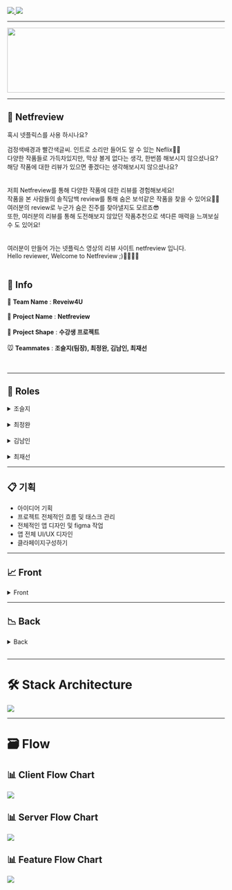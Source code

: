 <a href="https://netfreview.com">![](https://img.shields.io/badge/PROJECT-Netfreivew-red?style=for-the-badge) </a>
![](https://img.shields.io/badge/Netfreview-Web-black?style=for-the-badge)

***********

<center><img src="https://github.com/codestates/Netfreview-client/blob/dev/img/Logo/netfreview-logo.png?raw=true" width="700" height="150"></center>

*************
## 🎥 Netfreview


혹시 넷플릭스를 사용 하시나요?

검정색배경과 빨간색글씨. 인트로 소리만 들어도 알 수 있는 Neflix🍿🎥<br />
다양한 작품들로 가득차있지만, 막상 볼게 없다는 생각, 한번쯤 해보시지 않으셨나요?<br />
해당 작품에 대한 리뷰가 있으면 좋겠다는 생각해보시지 않으셨나요?<br />
<br />
<br />
저희 Netfreview를 통해 다양한 작품에 대한 리뷰를 경험해보세요!<br />
작품을 본 사람들의 솔직담백 review를 통해 숨은 보석같은 작품을 찾을 수 있어요💎💍<br />
여러분의 review로 누군가 숨은 진주를 찾아낼지도 모르죠😎<br />
또한, 여러분의 리뷰를 통해 도전해보지 않았던 작품추천으로 색다른 매력을 느껴보실 수 도 있어요!<br />
<br />
<br />
여러분이 만들어 가는 넷플릭스 영상의 리뷰 사이트 netfreview 입니다.<br />
Hello reviewer, Welcome to Netfreview ;)🙋‍♂🙋‍♀
<br />
<br />
## 📎 Info
🐶 **Team Name** : **Reveiw4U**<br />
<br /> 
🦊 **Project Name** : **Netfreview**<br />
<br />
🐰 **Project Shape** : **수강생 프로젝트**<br />
<br />
🐭 **Teammates** : **조슬지(팀장), 최정완, 김남인, 최재선** <br />
<br />
<br />
******
## 📌 Roles

<details>
<summary>조슬지</summary>

<ul>
   <br />
<a href=https://github.com/Seulji-jo><img src=https://img.shields.io/badge/github-Seulji--jo-fcba03?style=for-the-badge&logo=GitHub/></a><br />
<img src=https://img.shields.io/badge/position-frontend-red?style=for-the-badge />
   
- Stack : React,React-Hooks, Typescript, Redux, Redux-Thunk,SCSS,CSS</li>
- Contributions
- **Client**
  - UI 기획 및 디자인
    - 유아이디자인
  - 메인페이지
    - 메인페이지 디자인
  - 로그인모달창
    - 
  - 회원가입모달창
    - 
  - 리뷰페이지
    - 
  - 영화추천모달창
    - 
  - 마이페이지
    - 
  - 유저정보수정페이지
    - 
  - 유저페이지
    - 
  - 검색페이지
    - 
</details>

<br>

<details>
<summary>최정완</summary>
<ul>
<br>
<a href=https://github.com/choijw1116><img src=https://img.shields.io/badge/github-choijw1116-brightgreen?style=for-the-badge&logo=GitHub/></a><br />
   <img src=https://img.shields.io/badge/position-frontend-red?style=for-the-badge />
   
- Stack : React,React-Hooks, Typescript, Redux, Redux-Thunk,SCSS,CSS</li>
- Contributions
- **Client**
  - UI 기획 및 디자인
    - 피그마를 이용해 Netfreview UI 전체 기획
    - UI 디자인(메인,로그인,리뷰페이지,영화추천,마이페이지,검색페이지 및 모달창)
    - 피그마를 통해 Netfreview wireframe 작성
  
  - 메인페이지
    - 메인페이지 디자인
  
  - 배너
    - 배너 클릭 위치 수정
    - 배너 제목 및 내용, 리뷰보러가기 버튼 위치수정
  
  - 헤더
    - 헤더와 검색기능 연결구현
    - 로그인 클릭이벤트 발생시 라우팅 작업

  - 로딩페이지
    - 메인페이지나, 리뷰페이지에 들어갈 로딩페이지구현

  - 로그인모달창
    - 로그인 모달창 디자인 및 skeleton
    - react hook form 라이브러리를 통해, 로그인 유효성검사기능구현
    - 비밀번호와 이메일이 다를 경우, 로그인이 승인되지 않도록 서버 유효성검사와 연결
    - 로그인모달창 바깥쪽클릭시, 닫기기능구현
    - 회원가입모달창, 비밀번호재설정모달창, 구글 Oauth 연결
    - 비밀번호재설정모달창 디자인 및 skeleton 
    - axios를 통해 비동기 요청

  - 회원가입모달창
    - 회원가입 모달창 디자인 및 skeleton
    - react hook form 라이브러리를 통해,회원가입유효성검사기능구현
    - 비밀번호와 이메일이 같을 경우, 가입이 승인되지 않도록 서버 유효성검사와 연결
    - 회원가입 모달창 바깥쪽클릭시, 닫기기능구현
    - 로그인 모달창과 구글 Oauth연결 
    - axios를 통해 비동기 요청

  - 리뷰페이지
    - 리뷰페이지 UI 구성
    - 리뷰페이지, 리뷰컴포넌트 디자인 및 디자인 수정
    - 리뷰리스트에 좋아요기능 추가
    - 리뷰컴포넌트 평점 디자인 수정

  - 영화추천모달창
    - 영화추천모달창 skeleton 및 UI 구상
  
  - 마이페이지
    - 마이페이지 skeleton 및 UI 구상
  
  - 검색페이지
    - 검색페이지 및 헤더 검색기능 연결
    - 검색어와 관련된 모든 작품 랜더링 기능구현
    - 검색어가 없을때, 검색어가 없다는 메세지 페이지 구현
    - 클릭 이벤트 발생 시 라우팅 작업
    - axios를 통해 비동기 요청
  
  - Netfreview에 들어갈 더미데이터구현
  - workbench를 이용해 banner에 들어갈 이미지 수정 
</details>
<br>

<details>
<summary>김남인</summary>
<a href=https://github.com/southppp22><img src=https://img.shields.io/badge/github-southppp22-blueviolet?style=for-the-badge&logo=GitHub/></a><br />
<img src=https://img.shields.io/badge/position-fullstack-red?style=for-the-badge />
   
- Stack : React,React-Hooks, Typescript, Redux, Redux-Thunk, SCSS, CSS, typescript, nest.js, typeorm, jwt, mysql, aws cloudfront, s3
- Contributions
- **Client**
- 모든 비동기 요청시 토큰의 만료기한을 확인하고 토큰이 만료가 되었다면 refreshToken을 이용해 서버에게 토큰 발급 요청
  - 로그인 모달창
    - Redux, React-Hook를 이용한 상태관리 및 Reducer 생성
    - Redux-thunk를 사용하여 로그인 로직 리팩토링
    - Redux-persist를 이용하여 로그인 상태 유지
    - 구글 로그인 기능 구현
  - 메인페이지
    - 메인페이지 디자인
  - 리뷰페이지
    - Redux, React-Hook를 이용한 상태관리 및 Reducer 생성
    - 페이지네이션 구현
    - 별점기능 구현
    - 리뷰 추가, 리뷰 수정, 리뷰 삭제 구현
    - 유저 정보(비로그인, 게시글의 나의 리뷰가 있을 경우, 없을 경우)에 따라 로그인으로 이동하는 컴포넌트, 리뷰를 작성하는 컴포넌트, 나의 리뷰를 보여주는 컴포넌트 랜더링
    - redux-thunk를 사용하여 비디오 정보를 가져와 화면에 랜더링
  - 마이페이지
    - Redux, React-Hook를 이용한 상태관리 및 Reducer 생성(회원탈퇴, 정보수정)
- **Server**
   - 공동작업
     - Typescript, Nestjs, typeorm을 통한 개발환경 구축
     - dbdiagram을 사용하여 스키마 작성
     - git book을 사용하여 API 문서 작업
   - DATABASE
     - typeorm을 사용하여 엔티티 구성 및 관계 설정
   - API
     - Mysql과 typeorm을 이용하여 로그인, 로그아웃, 회원가입, 회원탈퇴, 유저 정보 수정,  유저 정보 조회
     - nodemailer를 사용하여 유저의 이메일로 비밀번호 재설정 링크를 전송하여 유저의 비밀번호 재설정 구현
   - image upload
     - aws sdk를 사용하여 사용자 프로필 이미지 등록 및 변경 기능 구현
   - 인증
     - 토큰 생성 및 유효성 검사 구현
     - 구글 소셜 로그인 구현
   - 배포
     - AWS s3, AWS cli를 이용하여 정적 파일 호스팅
     - HTTPS 배포를 위한 AWS Certification 인증서 발급 및 Cloud front 설정

</details>
<br>

<details>
<summary>최재선</summary>

  <br>
<a href=https://github.com/10o0o><img src=https://img.shields.io/badge/github-10o0o-blue?style=for-the-badge&logo=GitHub/></a><br />
<img src=https://img.shields.io/badge/position-backend-red?style=for-the-badge />
   
- Stack : Typescript, nest.js, typeorm, jwt, mysql, aws cloudfront, s3, rds, route53, elb, aws certificate manager, ec2
- Contributions
- **Server**
     - 공동작업
        - Typescript, Nestjs, typeorm을 통한 개발환경 구축
        - dbdiagram을 사용하여 스키마 작성
        - git book을 사용하여 API 문서 작업
  
   - DATABASE
     - DB스키마를 토대로 엔티티 생성, 엔티티 관계설정을 통해 DB관계 설정
     - typeOrm 을 통한 쿼리문 작성
     - MySQL workbench를 통한 DB관리

   - NEST JS
     - nest js를 통한 서버 구축
     - jwt를 통한 토큰 발급

   - User API
     - 특정 유저의 ID를 받아 해당 유저의 정보를 주는 API 작성
     - JWT를 통한 토큰 유효성 검사
     - 유저정보 수정 api 작성 
     - 비밀번호 찾기 시 보안을 고려하여 3분간 유효한 토큰으로 유효성 검사 실행
 
   - Video API
     - 특정 유저가 리뷰를 단 비디오 정보를 토대로, 그 유저와 같은 비디오를 많이 본 다른 유저가 본 비디오 중, 해당 유저가 보지 않은 비디오를 추천하는 알고리즘 및 query문 구현
     - 특정 비디오의 리뷰를 불러오는 api 구현
     - JWT를 사용하여 admin 권한으로 Video를 홈페이지에 추가 가능한 api 구현
     - 비디오의 평균 별점을 기준으로 가장 높은 별점을 가진 비디오 5개를 받는 api 구현
     - 비디오의 리뷰 개수를 기준으로 가장 많은 리뷰를 가진 비디오 5개, 적은 리뷰를 가진 비디오 5개를 받는 api 구현
     - 유저를 입력받아 해당 유저가 작성한 리뷰가 있는 비디오를 리턴해주는 api 구현
     
   - Review API
     - 모든 리뷰 중 가장 좋아요가 많은 리뷰에서 그 리뷰의 대상인 비디오와, 그 리뷰를 쓴 유저의 정보를 주는 api 구현
     - 한 유저가 어떤 리뷰에 대해 좋아요를 생성 및 제거 할 수 있는 api 구현
     - 특정 비디오ID값을 받아 해당 비디오의 reviewList를 평균 평점이 높은 순으로 리턴하는 api 구현
     - 비회원 로그인으로 접근 시 임시로 guest유저의 권한을 주도록 하여 접근 가능하도록 구현
     - 리뷰의 생성, 삭제, 수정 기능 api 구현

   - 배포
     - AWS RDS 사용
     - AWS Route53을 통한 도메인 사용
     - AWS ELB를 통하여 AWS certificate manager적용(https)
     - AWS EC2로 route53, elb를 통하여 배포
     - pm2를 이용한 서버 실시간 배포

   - 기타
     - 웹 크롤링을 통하여 DB video 데이터 축적(cheerio사용)
     - Amazon Cli를 통한 S3배포 자동화
     - 서버 에러 핸들링

</details>
<div>

----------------------------------------------------------------------------------
📋 기획
----------------------------------------------------------------------------------

- 아이디어 기획
- 프로젝트 전체적인 흐름 및 태스크 관리
- 전체적인 앱 디자인 및 figma 작업
- 앱 전체 UI/UX 디자인
- 클라페이지구성하기

----------------------------------------------------------------------------------
📈 Front
----------------------------------------------------------------------------------
<details>
   <summary>Front</summary>

- 로그인, 회원가입 기능
   - 회원가입,로그인 유효성검사
   - 비밀번호를 잊었을시, 비밀번호 재설정
   - 구글 oauth

- 마이페이지
   - 개인정보수정
   - 프로필 이미지 수정
   - 내가 쓴 리뷰

- 메인페이지
   - 탑5 리스트 추천
   - 최다리뷰작품 추천
   - 리뷰가 없는 작품추천
   - 배너슬라이드(리뷰1위작품,리뷰가 필요한 작품, 베스트리뷰어)

- 리뷰페이지
   - 작품 총평점
   - 작품 상세설명
   - 리뷰쓰기
   - 쓰여진 리뷰 리스트
   - 리뷰어의 아이디 클릭시, 리뷰어의 마이페이지로 이동

- 서치페이지
   - 단어를 적었을때, 단어에 해당하는 작품서치

- 영화추천모달창
   - 내가 적은 리뷰를 통해, 도전해보지 않았던 장르의 작품추천
   - 로그인 후에 사용가능
   - 로그인 한 후에, 내가 적은 리뷰가 없으면, 메인페이지로 이동
</details>


---------------------------------------------------------------------------
📉 Back
---------------------------------------------------------------------------
<details>
   <summary>Back</summary>
- 유저정보
   - 로그인, 로그아웃, 회원가입 기능
   - 유저정보의 수정 및 비밀번호 찾기 기능
   - 다른 유저의 정보 불러오기
   - accessToken, refreshToken을 통한 유효성 검사

- 리뷰작성
   - 리뷰 작성, 수정, 삭제
   - 리뷰에 대해 좋아요 추가 및 제거
   - 한 비디오에 대한 리뷰 리스트 좋아요 순으로 정렬하여 얻음
   - OAuth Social Login(구글 로그인)

- 비디오
   - 비디오 추가기능(관리자 계정)
   - 비디오 검색 기능
   - 페이지 별 비디오 리스트
   - 유저의 리뷰를 기반으로 한 비디오 추천 기능
   - 별점별, 리뷰 개수 별 비디오 추천 기능

- typeorm 관계 설정 및 구성
- AWS route53, elb, ec2를 통한 배포
- AWS certificate manager을 통한 Https 적용
- AWS RDS 사용
- MVC구성


</details>

</div>
<br>


******
# 🛠 Stack Architecture

<img src="https://github.com/codestates/Netfreview-client/blob/dev/img/flowchart/%EC%8A%A4%ED%81%AC%EB%A6%B0%EC%83%B7%202021-03-14%20%EC%98%A4%ED%9B%84%2011.10.19.png?raw=true" />

<br />

******
# 🗃 Flow

## 📊 Client Flow Chart

<img src="https://github.com/codestates/Netfreview-client/blob/dev/img/flowchart/client-flowchart.png?raw=true" />

## 📊 Server Flow Chart

<img src="https://github.com/codestates/Netfreview-client/blob/dev/img/flowchart/server-flowchart.png?raw=true"  />

## 📊 Feature Flow Chart
<img src="https://github.com/codestates/Netfreview-client/blob/dev/img/flowchart/feature-flowchart.png?raw=true" />
